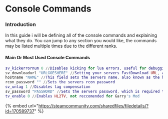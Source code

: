 # Console Commands

### Introduction

In this guide i will be defining all of the console commands and explaining what they do. You can jump to any section you would like, the commands may be listed multiple times due to the different ranks.

#### Main Or Most Used Console Commands

```lua
sv_kickerrornum 0 //Disables kicking for lua errors, useful for debugging
sv_downloadurl "URLGOESHERE" //Setting your servers FastDownload URL, allowing players to download content from a webserver.
hostname "NAME" //This field sets the servers name, also known as the host name
rcon_password "" //Sets the servers rcon password
sv_unlag 1 //Disables lag compensation
sv_password "PASSWORD" //Sets the servers password, which is required to join
tv_enable 0 //Enables HL2TV, not reccomended for Garry's Mod
```

{% embed url="https://steamcommunity.com/sharedfiles/filedetails/?id=170589737" %}
